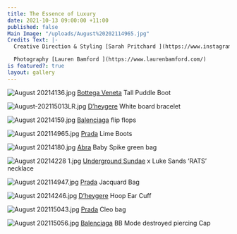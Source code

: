 ```yaml
---
title: The Essence of Luxury
date: 2021-10-13 09:00:00 +11:00
published: false
Main Image: "/uploads/August%20202114965.jpg"
Credits Text: |-
  Creative Direction & Styling [Sarah Pritchard ](https://www.instagram.com/sar4hcant/?hl=en)

  Photography [Lauren Bamford ](https://www.laurenbamford.com/)
is featured?: true
layout: gallery
---
```


![August 20214136.jpg](/uploads/August%2020214136.jpg)
[Bottega Veneta](https://www.bottegaveneta.com/en-au) Tall Puddle Boot

![August-202115013LR.jpg](/uploads/August-202115013LR.jpg)
[D’heygere](https://dheygere.com/) White board bracelet

![August 20214159.jpg](/uploads/August%2020214159.jpg)
[Balenciaga](https://www.balenciaga.com/en-au) flip flops

![August 202114965.jpg](/uploads/August%20202114965.jpg)
[Prada](https://www.prada.com/au/en.html) Lime Boots

![August 20214180.jpg](/uploads/August%2020214180.jpg)
[Abra](http://www.abra.paris/) Baby Spike green bag

![August 20214228 1.jpg](/uploads/August%2020214228%201.jpg)
[Underground Sundae](https://www.undergroundsundae.com/) x Luke Sands ‘RATS’ necklace

![August 202114947.jpg](/uploads/August%20202114947.jpg)
[Prada](https://www.prada.com/au/en.html) Jacquard Bag

![August 20214246.jpg](/uploads/August%2020214246.jpg)
[D’heygere](https://dheygere.com/) Hoop Ear Cuff

![August 202115043.jpg](/uploads/August%20202115043.jpg)
[Prada](https://www.prada.com/au/en.html) Cleo bag

![August 202115056.jpg](/uploads/August%20202115056.jpg)
[Balenciaga](https://www.balenciaga.com/en-au) BB Mode destroyed piercing Cap 

